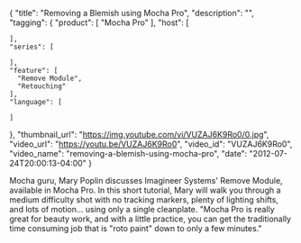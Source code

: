 {
  "title": "Removing a Blemish using Mocha Pro",
  "description": "",
  "tagging": {
    "product": [
      "Mocha Pro"
    ],
    "host": [

    ],
    "series": [

    ],
    "feature": [
      "Remove Module",
      "Retouching"
    ],
    "language": [

    ]
  },
  "thumbnail_url": "https://img.youtube.com/vi/VUZAJ6K9Ro0/0.jpg",
  "video_url": "https://youtu.be/VUZAJ6K9Ro0",
  "video_id": "VUZAJ6K9Ro0",
  "video_name": "removing-a-blemish-using-mocha-pro",
  "date": "2012-07-24T20:00:13-04:00"
}

Mocha guru, Mary Poplin discusses Imagineer Systems' Remove Module, available
in Mocha Pro. In this short tutorial, Mary will walk you through a medium
difficulty shot with no tracking markers, plenty of lighting shifts, and lots
of motion... using only a single cleanplate. "Mocha Pro is really great for
beauty work, and with a little practice, you can get the traditionally time
consuming job that is "roto paint" down to only a few minutes."



